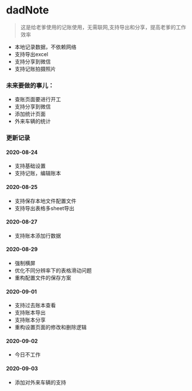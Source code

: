 # dadNote
> 这是给老爹使用的记账使用，无需联网,支持导出和分享，提高老爹的工作效率
- 本地记录数据，不依赖网络
- 支持导出excel
- 支持分享到微信
- 支持记账拍摄照片

### 未来要做的事儿：
- 查账页面要进行开工
- 支持分享到微信
- 添加统计页面
- 外来车辆的统计

### 更新记录
#### 2020-08-24
- 支持基础设置
- 支持记账，编辑账本

#### 2020-08-25
- 支持保存本地文件配置文件
- 支持导出表格多sheet导出

#### 2020-08-27
- 支持账本添加行数据

#### 2020-08-29
- 强制横屏
- 优化不同分辨率下的表格滑动问题
- 重构配置文件的保存方案

#### 2020-09-01
- 支持过去账本查看
- 支持账本导出
- 支持账本分享
- 重构设置页面的修改和删除逻辑

#### 2020-09-02
- 今日不工作

#### 2020-09-03
- 添加对外来车辆的支持